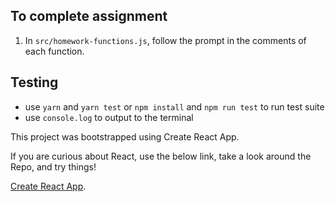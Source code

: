 ## To complete assignment

1. In `src/homework-functions.js`, follow the prompt in the comments of each function.

## Testing

 - use `yarn` and `yarn test` or `npm install` and `npm run test` to run test suite
 - use `console.log` to output to the terminal

This project was bootstrapped using Create React App.

If you are curious about React, use the below link, take a look around the Repo, and try things!

[Create React App](https://github.com/facebook/create-react-app).
